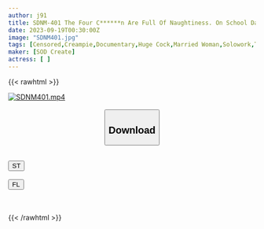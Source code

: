 ```yaml
---
author: j91
title: SDNM-401 The Four C******n Are Full Of Naughtiness. On School Days, Mom Becomes A Woman. Emi Kataoka 36 Years Old Chapter 3 Inspired By A Friend’s Wedding Ceremony, My Uterus Aches And I Cum For The First Time. I Stay In Tokyo All Night, Addicted To The Cocks Of Men Who Are Much Younger Than Me.
date: 2023-09-19T00:30:00Z
image: "SDNM401.jpg"
tags: [Censored,Creampie,Documentary,Huge Cock,Married Woman,Solowork,Titty Fuck]
maker: [SOD Create]
actress: [ ]
---
```



{{< rawhtml >}}

<div class="video" data-videoid="Xw0W2ew8MvhDaGv">
    <a href="javascript:;">
        <img src="https://my.j91.asia/posts/SDNM401/SDNM401.jpg" width="WIDTH" height="HEIGHT" alt="SDNM401.mp4" loading="lazy">
    </a>
</div>

<script type="text/javascript" src="https://j91.asia/asset/on-demand-st.js"></script>

<br>
  <link rel="stylesheet" href="https://j91.asia/asset/bs5.css">
  
  <center>
  <button class="btn btn-primary" type="button" data-bs-toggle="collapse" data-bs-target=".multi-collapse" aria-expanded="false" aria-controls="multiCollapseExample1 multiCollapseExample2"><h2>Download</h2></button></center>
</p>
<div class="row">
  <div class="col">
    <div class="collapse multi-collapse" id="multiCollapseExample1">
      <div class="card card-body">
	      	      <br>
<div class="buttons">  
<a href="https://streamtape.to/v/Xw0W2ew8MvhDaGv"><button class="btn-hover color-3"><i class="fa fa-download"></i> ST</button></a></div>
    </div>
  </div>
</div>
  <div class="col">
    <div class="collapse multi-collapse" id="multiCollapseExample2">
      <div class="card card-body">
	      <br>
<div class="buttons">
    <a href="https://filelions.online/f/dhyd35l7ddce"><button class="btn-hover color-9"><i class="fa fa-download"></i> FL</button></a></div>
<br><br>
      </div>
    </div>
  </div>
</div>

{{< /rawhtml >}}
